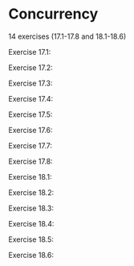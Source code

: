 <h1>Concurrency</h1>

14 exercises (17.1-17.8 and 18.1-18.6)

Exercise 17.1:

Exercise 17.2:

Exercise 17.3:

Exercise 17.4:

Exercise 17.5:

Exercise 17.6:

Exercise 17.7:

Exercise 17.8:

Exercise 18.1:

Exercise 18.2:

Exercise 18.3:

Exercise 18.4:

Exercise 18.5:

Exercise 18.6:
